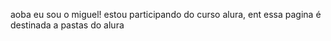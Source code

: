aoba eu sou o miguel!
estou participando do curso alura, ent essa pagina é destinada a pastas do alura
